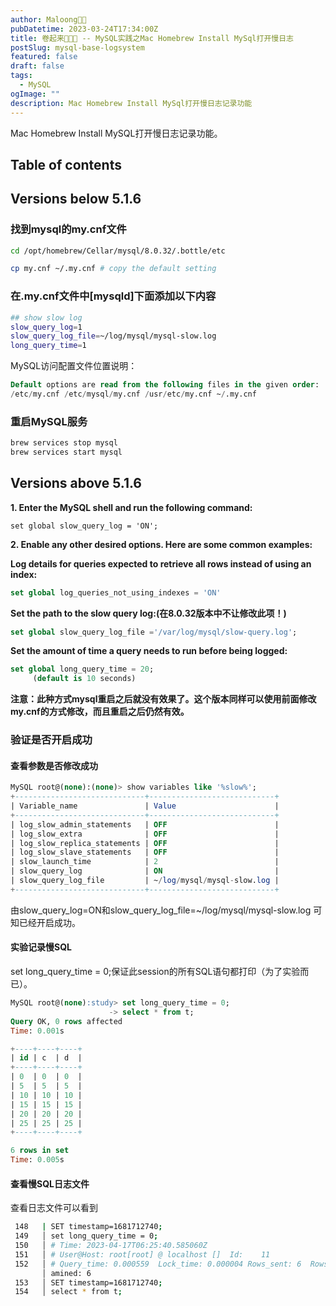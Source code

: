 ```yaml
---
author: Maloong🐎🐲
pubDatetime: 2023-03-24T17:34:00Z
title: 卷起来🐎🐲💪 -- MySQL实践之Mac Homebrew Install MySql打开慢日志
postSlug: mysql-base-logsystem
featured: false
draft: false
tags:
  - MySQL
ogImage: ""
description: Mac Homebrew Install MySql打开慢日志记录功能
---
```

Mac Homebrew Install MySQL打开慢日志记录功能。

## Table of contents

## Versions below 5.1.6

### 找到mysql的my.cnf文件

```bash
cd /opt/homebrew/Cellar/mysql/8.0.32/.bottle/etc
```

```bash
cp my.cnf ~/.my.cnf # copy the default setting
```

### 在.my.cnf文件中[mysqld]下面添加以下内容

```bash
## show slow log
slow_query_log=1
slow_query_log_file=~/log/mysql/mysql-slow.log
long_query_time=1
```

MySQL访问配置文件位置说明：

```sql
Default options are read from the following files in the given order:
/etc/my.cnf /etc/mysql/my.cnf /usr/etc/my.cnf ~/.my.cnf 
```

### 重启MySQL服务

```bash
brew services stop mysql
brew services start mysql
```

## Versions above 5.1.6

**1. Enter the MySQL shell and run the following command:**

```mysql
set global slow_query_log = 'ON';
```

**2. Enable any other desired options. Here are some common examples:**

**Log details for queries expected to retrieve all rows instead of using an index:**

```sql
set global log_queries_not_using_indexes = 'ON'
```

**Set the path to the slow query log:(在8.0.32版本中不让修改此项！)**

```sql
set global slow_query_log_file ='/var/log/mysql/slow-query.log';
```

**Set the amount of time a query needs to run before being logged:**

```sql
set global long_query_time = 20;
     (default is 10 seconds)
```

**注意：此种方式mysql重启之后就没有效果了。这个版本同样可以使用前面修改my.cnf的方式修改，而且重启之后仍然有效。**

### 验证是否开启成功

#### 查看参数是否修改成功

```sql
MySQL root@(none):(none)> show variables like '%slow%';
+-----------------------------+----------------------------+
| Variable_name               | Value                      |
+-----------------------------+----------------------------+
| log_slow_admin_statements   | OFF                        |
| log_slow_extra              | OFF                        |
| log_slow_replica_statements | OFF                        |
| log_slow_slave_statements   | OFF                        |
| slow_launch_time            | 2                          |
| slow_query_log              | ON                         |
| slow_query_log_file         | ~/log/mysql/mysql-slow.log |
+-----------------------------+----------------------------+
```

由slow_query_log=ON和slow_query_log_file=~/log/mysql/mysql-slow.log 可知已经开启成功。

#### 实验记录慢SQL

set long_query_time = 0;保证此session的所有SQL语句都打印（为了实验而已）。

```sql
MySQL root@(none):study> set long_query_time = 0;
                      -> select * from t;
Query OK, 0 rows affected
Time: 0.001s

+----+----+----+
| id | c  | d  |
+----+----+----+
| 0  | 0  | 0  |
| 5  | 5  | 5  |
| 10 | 10 | 10 |
| 15 | 15 | 15 |
| 20 | 20 | 20 |
| 25 | 25 | 25 |
+----+----+----+

6 rows in set
Time: 0.005s
```

#### 查看慢SQL日志文件

查看日志文件可以看到

```bash
 148   | SET timestamp=1681712740;
 149   │ set long_query_time = 0;
 150   │ # Time: 2023-04-17T06:25:40.585060Z
 151   │ # User@Host: root[root] @ localhost []  Id:    11
 152   │ # Query_time: 0.000559  Lock_time: 0.000004 Rows_sent: 6  Rows_ex
       │ amined: 6
 153   │ SET timestamp=1681712740;
 154   │ select * from t;
```
